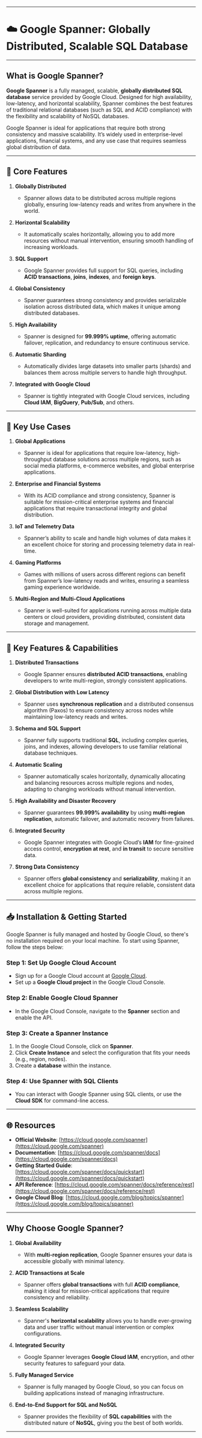 
---

# ☁️ **Google Spanner**: Globally Distributed, Scalable SQL Database

---

## **What is Google Spanner?**

**Google Spanner** is a fully managed, scalable, **globally distributed SQL database** service provided by Google Cloud. Designed for high availability, low-latency, and horizontal scalability, Spanner combines the best features of traditional relational databases (such as SQL and ACID compliance) with the flexibility and scalability of NoSQL databases.

Google Spanner is ideal for applications that require both strong consistency and massive scalability. It’s widely used in enterprise-level applications, financial systems, and any use case that requires seamless global distribution of data.

---

## 🧩 **Core Features**

1. **Globally Distributed**  
   - Spanner allows data to be distributed across multiple regions globally, ensuring low-latency reads and writes from anywhere in the world.

2. **Horizontal Scalability**  
   - It automatically scales horizontally, allowing you to add more resources without manual intervention, ensuring smooth handling of increasing workloads.

3. **SQL Support**  
   - Google Spanner provides full support for SQL queries, including **ACID transactions**, **joins**, **indexes**, and **foreign keys**.

4. **Global Consistency**  
   - Spanner guarantees strong consistency and provides serializable isolation across distributed data, which makes it unique among distributed databases.

5. **High Availability**  
   - Spanner is designed for **99.999% uptime**, offering automatic failover, replication, and redundancy to ensure continuous service.

6. **Automatic Sharding**  
   - Automatically divides large datasets into smaller parts (shards) and balances them across multiple servers to handle high throughput.

7. **Integrated with Google Cloud**  
   - Spanner is tightly integrated with Google Cloud services, including **Cloud IAM**, **BigQuery**, **Pub/Sub**, and others.

---

## 🚀 **Key Use Cases**

1. **Global Applications**  
   - Spanner is ideal for applications that require low-latency, high-throughput database solutions across multiple regions, such as social media platforms, e-commerce websites, and global enterprise applications.

2. **Enterprise and Financial Systems**  
   - With its ACID compliance and strong consistency, Spanner is suitable for mission-critical enterprise systems and financial applications that require transactional integrity and global distribution.

3. **IoT and Telemetry Data**  
   - Spanner’s ability to scale and handle high volumes of data makes it an excellent choice for storing and processing telemetry data in real-time.

4. **Gaming Platforms**  
   - Games with millions of users across different regions can benefit from Spanner’s low-latency reads and writes, ensuring a seamless gaming experience worldwide.

5. **Multi-Region and Multi-Cloud Applications**  
   - Spanner is well-suited for applications running across multiple data centers or cloud providers, providing distributed, consistent data storage and management.

---

## 🔧 **Key Features & Capabilities**

1. **Distributed Transactions**  
   - Google Spanner ensures **distributed ACID transactions**, enabling developers to write multi-region, strongly consistent applications.

2. **Global Distribution with Low Latency**  
   - Spanner uses **synchronous replication** and a distributed consensus algorithm (Paxos) to ensure consistency across nodes while maintaining low-latency reads and writes.

3. **Schema and SQL Support**  
   - Spanner fully supports traditional **SQL**, including complex queries, joins, and indexes, allowing developers to use familiar relational database techniques.

4. **Automatic Scaling**  
   - Spanner automatically scales horizontally, dynamically allocating and balancing resources across multiple regions and nodes, adapting to changing workloads without manual intervention.

5. **High Availability and Disaster Recovery**  
   - Spanner guarantees **99.999% availability** by using **multi-region replication**, automatic failover, and automatic recovery from failures.

6. **Integrated Security**  
   - Google Spanner integrates with Google Cloud’s **IAM** for fine-grained access control, **encryption at rest**, and **in transit** to secure sensitive data.

7. **Strong Data Consistency**  
   - Spanner offers **global consistency** and **serializability**, making it an excellent choice for applications that require reliable, consistent data across multiple regions.

---

## 📥 **Installation & Getting Started**

Google Spanner is fully managed and hosted by Google Cloud, so there's no installation required on your local machine. To start using Spanner, follow the steps below:

### **Step 1: Set Up Google Cloud Account**

- Sign up for a Google Cloud account at [Google Cloud](https://cloud.google.com/).
- Set up a **Google Cloud project** in the Google Cloud Console.

### **Step 2: Enable Google Cloud Spanner**

- In the Google Cloud Console, navigate to the **Spanner** section and enable the API.

### **Step 3: Create a Spanner Instance**

1. In the Google Cloud Console, click on **Spanner**.
2. Click **Create Instance** and select the configuration that fits your needs (e.g., region, nodes).
3. Create a **database** within the instance.

### **Step 4: Use Spanner with SQL Clients**

- You can interact with Google Spanner using SQL clients, or use the **Cloud SDK** for command-line access.

---

## 🌐 **Resources**

- **Official Website**: [https://cloud.google.com/spanner](https://cloud.google.com/spanner)  
- **Documentation**: [https://cloud.google.com/spanner/docs](https://cloud.google.com/spanner/docs)  
- **Getting Started Guide**: [https://cloud.google.com/spanner/docs/quickstart](https://cloud.google.com/spanner/docs/quickstart)  
- **API Reference**: [https://cloud.google.com/spanner/docs/reference/rest](https://cloud.google.com/spanner/docs/reference/rest)  
- **Google Cloud Blog**: [https://cloud.google.com/blog/topics/spanner](https://cloud.google.com/blog/topics/spanner)

---

## **Why Choose Google Spanner?**

1. **Global Availability**  
   - With **multi-region replication**, Google Spanner ensures your data is accessible globally with minimal latency.

2. **ACID Transactions at Scale**  
   - Spanner offers **global transactions** with full **ACID compliance**, making it ideal for mission-critical applications that require consistency and reliability.

3. **Seamless Scalability**  
   - Spanner's **horizontal scalability** allows you to handle ever-growing data and user traffic without manual intervention or complex configurations.

4. **Integrated Security**  
   - Google Spanner leverages **Google Cloud IAM**, encryption, and other security features to safeguard your data.

5. **Fully Managed Service**  
   - Spanner is fully managed by Google Cloud, so you can focus on building applications instead of managing infrastructure.

6. **End-to-End Support for SQL and NoSQL**  
   - Spanner provides the flexibility of **SQL capabilities** with the distributed nature of **NoSQL**, giving you the best of both worlds.

---
